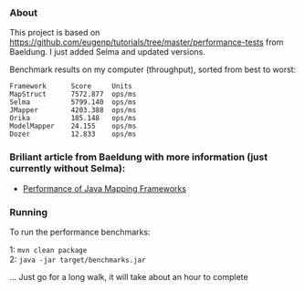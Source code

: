 ### About

This project is based on https://github.com/eugenp/tutorials/tree/master/performance-tests from Baeldung. 
I just added Selma and updated versions.

Benchmark results on my computer (throughput), sorted from best to worst:

    Framework      Score     Units
    MapStruct      7572.877  ops/ms
    Selma          5799.140  ops/ms
    JMapper        4203.388  ops/ms
    Orika          185.148   ops/ms
    ModelMapper    24.155    ops/ms
    Dozer          12.833    ops/ms


### Briliant article from Baeldung with more information (just currently without Selma): 

- [Performance of Java Mapping Frameworks](http://www.baeldung.com/java-performance-mapping-frameworks)

### Running

 To run the performance benchmarks:

1: `mvn clean package`   
2: `java -jar target/benchmarks.jar`

... Just go for a long walk, it will take about an hour to complete